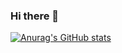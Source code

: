 ### Hi there 👋
[![Anurag's GitHub stats](https://github-readme-stats.vercel.app/api?username=CHENTHIRTEEN&theme=radical&count_private=true)](https://github.com/anuraghazra/github-readme-stats)
<!--
**CHENTHIRTEEN/CHENTHIRTEEN** is a ✨ _special_ ✨ repository because its `README.md` (this file) appears on your GitHub profile.

Here are some ideas to get you started:

- 🔭 I’m currently working on ...
- 🌱 I’m currently learning ...
- 👯 I’m looking to collaborate on ...
- 🤔 I’m looking for help with ...
- 💬 Ask me about ...
- 📫 How to reach me: ...
- 😄 Pronouns: ...
- ⚡ Fun fact: ...
-->
